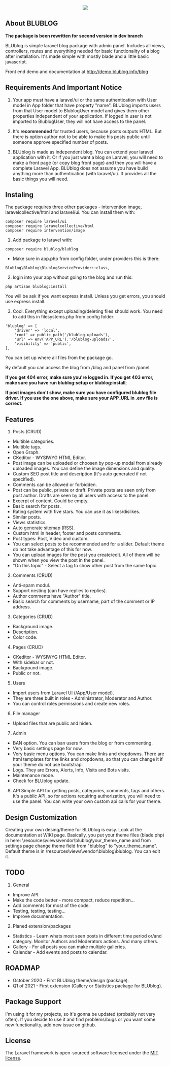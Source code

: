 <p align="center"><img src="https://demo.blublog.info/blublog-uploads/posts/4-admin-panel-index.jpg"></p>

## About BLUBLOG

**The package is been rewritten for second version in dev branch**

BLUblog is simple laravel blog package with admin panel. Includes all views, controllers, routes and everything needed for basic functionality of a blog after installation. It's made simple with mostly blade and a little basic javascript.

Front end demo and documentation at http://demo.blublog.info/blog

## Requirements And Important Notice

1. Your app must have a laravel/ui or the same authentication with User model in App folder that have property "name".
   BLUblog imports users from that User model to BlublogUser model and gives them other properties independent of your application. If logged in user is not imported to BlublogUser, they will not have access to the panel.

2. It's **recommended** for trusted users, because posts outputs HTML. But there is option author not to be able to make his posts public until someone approve specified number of posts.

3. BLUblog is made as independent blog. You can extend your laravel application with it.
   Or if you just want a blog on Laravel, you will need to make a front page (or copy blog front page) and then you will have a complete Laravel App. BLUblog does not assume you have build anything more than authentication (with laravel/ui). It provides all the basic things you will need.

## Instaling

The package requires three other packages - intervention image, laravelcollective/html and laravel/ui.
You can install them with:

```
composer require laravel/ui
composer require laravelcollective/html
composer require intervention/image
```

1. Add package to laravel with:

```
composer require blublog/blublog
```

- Make sure in app.php from config folder, under providers this is there:

```
Blublog\Blublog\BlublogServiceProvider::class,
```

2. login into your app without going to the blog and run this:

```
php artisan blublog:install
```

You will be ask if you want express install. Unless you get errors, you should use express install.

3. Cool. Everything except uploading/deleting files should work.
   You need to add this in filesystems.php from config folder:

```
'blublog' => [
    'driver' => 'local',
    'root' => public_path('/blublog-uploads'),
    'url' => env('APP_URL').'/blublog-uploads/',
    'visibility' => 'public',
],
```

You can set up where all files from the package go.

By default you can access the blog from /blog and panel from /panel.

**If you get 404 error, make sure you're logged in. If you get 403 error, make sure you have run blublog:setup or blublog:install**;

**If post images don't show, make sure you have configured blublog file driver. If you use the one above, make sure your APP_URL in .env file is correct.**

## Features

1. Posts (CRUD)

- Multible categories.
- Multible tags.
- Open Graph.
- CKeditor - WYSIWYG HTML Editor.
- Post image can be uploaded or choosen by pop-up modal from already uploaded images. You can define the image dimensions and quality.
- Custom SEO post title and description (It's auto generated if not specified).
- Comments can be allowed or forbidden.
- Post can be public, private or draft. Private posts are seen only from post author. Drafts are seen by all users with access to the panel.
- Excerpt of content. Could be empty.
- Basic search for posts.
- Rating system with five stars. You can use it as likes/dislikes.
- Similar posts.
- Views statistics.
- Auto generate sitemap (RSS).
- Custom html in header, footer and posts comments.
- Post types: Post, Video and custom.
- You can select posts to be recommended and for a slider. Default theme do not take advantage of this for now.
- You can upload images for the post you create/edit. All of them will be shown when you view the post in the panel.
- "On this topic" - Select a tag to show other post from the same topic.

2. Comments (CRUD)

- Anti-spam modul.
- Support nesting (can have replies to replies).
- Author comments have "Author" title.
- Basic search for comments by username, part of the comment or IP address.

3. Categories (CRUD)

- Background image.
- Description.
- Color code.

4. Pages (CRUD)

- CKeditor - WYSIWYG HTML Editor.
- With sidebar or not.
- Background image.
- Public or not.

5. Users

- Import users from Laravel UI (/App/User model).
- They are three built in roles - Administrator, Moderator and Author.
- You can control roles permissions and create new roles.

6. File manager

- Upload files that are public and hiden.

7. Admin

- BAN option. You can ban users from the blog or from commenting.
- Very basic settings page for now.
- Very basic menu options. You can make links and dropdowns. There are html templates for the links and dropdowns, so that you can change it if your theme do not use bootstrap.
- Logs. They are Errors, Alerts, Info, Visits and Bots visits.
- Maintenance mode.
- Check for BLUblog update.

8. API
   Simple API for getting posts, categories, comments, tags and others. It's a public API, so for actions requiring authorization, you will need to use the panel. You can write your own custom api calls for your theme.

## Design Customization

Creating your own desing/theme for BLUblog is easy. Look at the documentation at WIKI page.
Basically, you put your theme files (blade.php) in here: \resources\views\vendor\blublog\your_theme_name and from settings page change theme field from "blublog" to "your_theme_name".
Default theme is in \resources\views\vendor\blublog\blublog. You can edit it.

## TODO

1. General

- Improve API.
- Make the code better - more compact, reduce repetition...
- Add comments for most of the code.
- Testing, testing, testing...
- Improve documentation.

2. Planed extension/packages

- Statistics - Learn whats most seen posts in different time period or/and category. Monitor Authors and Moderators actions. And many others.
- Gallery - For all posts you can make multiple galleries.
- Calendar - Add events and posts to calendar.

## ROADMAP

- October 2020 - First BLUblog theme/design (package).
- Q1 of 2021 - First extension (Gallery or Statistics package for BLUblog).

## Package Support

I'm using it for my projects, so it's gonna be updated (probably not very often). If you decide to use it and find problems/bugs or you want some new functionality, add new issue on github.

## License

The Laravel framework is open-sourced software licensed under the [MIT license](https://opensource.org/licenses/MIT).

